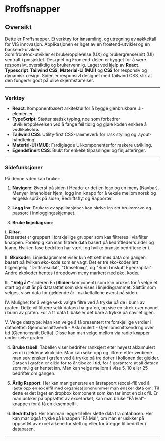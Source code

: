 # Proffsnapper

## Oversikt

Dette er Proffsnapper. Et verktøy for innsamling, og utregning av nøkkeltall for VIS innovasjon. Applikasjonen er laget av en frontend-utvikler og en backend-utvikler.<br>
Som frontend-utvikler er brukeropplevelse (UX) og brukergrensesnitt (UI) sentralt i prosjektet.
Designet og Frontend-delen er bygget for å være responsivt, oversiktlig og brukervennlig. Laget ved hjelp av **React**, **Typescript**, **Tailwind CSS**, **Material-UI (MUI)** og **CSS** for responsiv og dynamisk design. Siden er responsivt designet med Tailwind CSS, slik at den fungerer godt på ulike skjermstørrelser.

---

### Verktøy

- **React**: Komponentbasert arkitektur for å bygge gjenbrukbare UI-elementer.
- **TypeScript**: Støtter statisk typing, noe som forbedrer utvikleropplevelsen ved å fange feil tidlig og gjøre koden enklere å vedlikeholde.
- **Tailwind CSS**: Utility-first CSS-rammeverk for rask styling og layout-håndtering.
- **Material-UI (MUI)**: Ferdiglagde UI-komponenter for raskere utvikling.
- **Egendefinert CSS**: Brukt for enkelte tilpasninger og finjusteringer.

---

### Sidefunksjoner

På denne siden kan bruker:
1. **Navigere**: Øverst på siden i Header er det en logo og en meny (Navbar). Menyen inneholder hjem, logg inn, knapp for å veksle mellom norsk og engelsk språk på siden, Bedriftsflyt og Rapporter.

2. **Logg inn**: Brukere av applikasjonen kan skrive inn sitt brukernavn og passord i innloggingsskjemaet.

3. **Bruke linjediagram**:<br>

I.  **Filter**: <br>
Datasettet er gruppert i forskjellige grupper som kan filtreres i via filter knappen. Foreløpig kan man filtrere data basert på bedriftleder's alder og kjønn,
Hvilken fase bedriften har vært i og hvilke bransje bedriftene er i.

II.  **Økokoder**: Linjediagrammet viser kun ett sett med data om gangen, basert på hvilken øko-kode som er valgt. Det er tre øko-koder lett tilgjengelig:
"Driftsresultat",
"Omsetning",
og "Sum Innskutt Egenkapital".
Andre økokoder hentes i dropdown meny markert med øko. koder.

III. **"Velg år"**-slideren En (**Slider**-komponent) som kan brukes for å velge et start og slutt år på datasettet som skal vises i linjediagrammet. Sluttår som velges, viser data for gjeldende år i nøkkeltallene øverst på siden. <br>

IV. Mulighet for å velge vekk valgte filtre ved å trykke på de i bunn av grafen.
Dette vil filtrere vekk dataen fra grafen, og vise en strek over navnet i bunn av grafen.
For å få data tilbake er det bare å trykke på navnet igjen.

V. Velge datatype:
Man kan velge å få presentert tre forskjellige verdier i datasettet:
Gjennomsnittsverdi - Akkumulert - Gjennomsnittsendring over tid (Gjennomsnitt Delta). Disse kan man velge mellom via radio knapper under selve grafen.

  
4. **Bruke tabell**: Tabellen viser bedrifter ranksjert etter høyest akkumulert verdi i gjeldene økokode.
Man kan søke opp og filtrere etter verdiene man selv ønsker i grafen ved å trykke på tre dotter i kollonen det gjelder.
Dataen i grafen er alltid for to år tilbake i tid, for å garantere at all dataen som mulig er hentet inn.
Man kan velge mellom å vise 5, 10 eller 25 bedrifter om gangen.<br>

5. **Årlig Rapport**: Her kan man generere en årsrapport (excel-fil) ved å laste opp en excelfil med organisasjonsnummer man ønsker data om. Til dette er det laget en dropbox komponent som kun tar imot en xlsx fil. 
Er man usikker på oppsettet av excel arket, kan man bruke "Få Mal"-knappen for å få en eksempelfil.

6. **Bedriftsflyt**: Her kan man legge til eller slette data fra databasen. Her kan man også trykke på knappen "Få Mal", om man er usikker på oppsettet av excel arkene for sletting eller for å legge til bedrifter i databasen.


---

